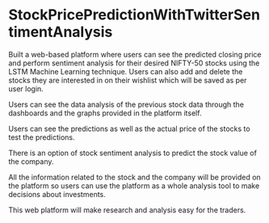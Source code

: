 # StockPricePredictionWithTwitterSentimentAnalysis

Built a web-based platform where users can see the predicted closing price and perform sentiment analysis for their desired NIFTY-50 stocks using the LSTM Machine Learning technique. Users can also add and delete the stocks they are interested in on their wishlist which will be saved as per user login.

Users can see the data analysis of the previous stock data through the dashboards and the graphs provided in the platform itself.

Users can see the predictions as well as the actual price of the stocks to test the predictions.

There is an option of stock sentiment analysis to predict the stock value of the company.

All the information related to the stock and the company will be provided on the platform so users can use the platform as a whole analysis tool to make decisions about investments.

This web platform will make research and analysis easy for the traders.
